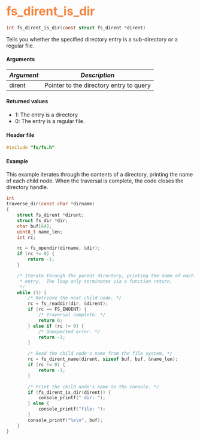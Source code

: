 ## <font color="#F2853F" style="font-size:24pt">fs\_dirent\_is\_dir</font>

```c
int fs_dirent_is_dir(const struct fs_dirent *dirent)
```

Tells you whether the specified directory entry is a sub-directory or a regular file. 

#### Arguments

| *Argument* | *Description* |
|-----------|-------------|
| dirent    |  Pointer to the directory entry to query |


#### Returned values

* 1: The entry is a directory
* 0: The entry is a regular file.

#### Header file

```c
#include "fs/fs.h"
```

#### Example

This example iterates through the contents of a directory, printing the name of each child node.  When the traversal is complete, the code closes the directory handle.

```c
int
traverse_dir(const char *dirname)
{
    struct fs_dirent *dirent;
    struct fs_dir *dir;
    char buf[64];
    uint8_t name_len;
    int rc;

    rc = fs_opendir(dirname, &dir);
    if (rc != 0) {
        return -1;
    }

    /* Iterate through the parent directory, printing the name of each child
     * entry.  The loop only terminates via a function return.
     */
    while (1) {
        /* Retrieve the next child node. */
        rc = fs_readdir(dir, &dirent); 
        if (rc == FS_ENOENT) {
            /* Traversal complete. */
            return 0;
        } else if (rc != 0) {
            /* Unexpected error. */
            return -1;
        }

        /* Read the child node's name from the file system. */
        rc = fs_dirent_name(dirent, sizeof buf, buf, &name_len);
        if (rc != 0) {
            return -1;
        }

        /* Print the child node's name to the console. */
        if (fs_dirent_is_dir(dirent)) {
            console_printf(" dir: ");
        } else {
            console_printf("file: ");
        }
        console_printf("%s\n", buf);
    }
}
```
